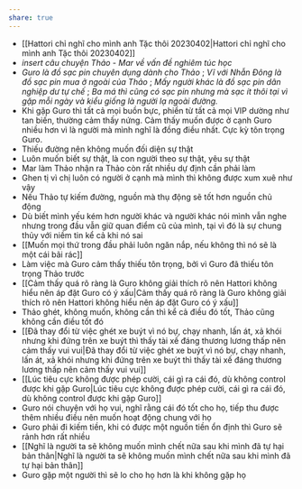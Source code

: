 ```yaml
---
share: true
---
```

- [[Hattori chỉ nghĩ cho mình anh Tặc thôi 20230402|Hattori chỉ nghĩ cho mình anh Tặc thôi 20230402]]
- *insert câu chuyện Thảo - Mar về vấn đề nghiêm túc học*
- *Guro là đồ sạc pin chuyên dụng dành cho Thảo* ; *Vĩ với Nhẫn Đông là đồ sạc pin mua ở ngoài của Thảo* ; *Mấy người khác là đồ sạc pin dân nghiệp dư tự chế* ; *Ba má thì cũng có sạc pin nhưng mà sạc ít thôi tại vì gặp mỗi ngày và kiểu giống là người lạ ngoài đường.*
- Khi gặp Guro thì tất cả mọi buồn bực, phiền từ tất cả mọi VIP dường như tan biến, thường cảm thấy nứng. Cảm thấy muốn được ở cạnh Guro nhiều hơn vì là người mà mình nghĩ là đồng điều nhất. Cực kỳ tôn trọng Guro.
- Thiếu đường nên không muốn đối diện sự thật
- Luôn muốn biết sự thật, là con người theo sự thật, yêu sự thật
- Mar làm Thảo nhận ra Thảo còn rất nhiều dự định cần phải làm
- Ghen tị vì chị luôn có người ở cạnh mà mình thì không được xum xuê như vậy
- Nếu Thảo tự kiếm đường, nguồn mà thụ động sẽ tốt hơn nguồn chủ động
- Dù biết mình yếu kém hơn người khác và người khác nói mình vẫn nghe nhưng trong đầu vẫn giữ quan điểm cũ của mình, tại vì đó là sự chung thủy với niềm tin kể cả khi nó sai
- [[Muốn mọi thứ trong đầu phải luôn ngăn nắp, nếu không thì nó sẽ là một cái bãi rác]]
- Làm việc mà Guro cảm thấy thiếu tôn trọng, bởi vì Guro đã thiếu tôn trọng Thảo trước
- [[Cảm thấy quá rõ ràng là Guro không giải thích rõ nên Hattori không hiểu nên áp đặt Guro có ý xấu|Cảm thấy quá rõ ràng là Guro không giải thích rõ nên Hattori không hiểu nên áp đặt Guro có ý xấu]]
- Thảo ghét, không muốn, không cần thì kể cả điều đó tốt, Thảo cũng không cần điều tốt đó
- [[Đã thay đổi từ việc ghét xe buýt vì nó bự, chạy nhanh, lấn át, xả khói nhưng khi đứng trên xe buýt thì thấy tài xế đáng thương lương thấp nên cảm thấy vui vui|Đã thay đổi từ việc ghét xe buýt vì nó bự, chạy nhanh, lấn át, xả khói nhưng khi đứng trên xe buýt thì thấy tài xế đáng thương lương thấp nên cảm thấy vui vui]]
- [[Lúc tiêu cực không được phép cười, cái gì ra cái đó, dù không control được khi gặp Guro|Lúc tiêu cực không được phép cười, cái gì ra cái đó, dù không control được khi gặp Guro]]
- Guro nói chuyện với họ vui, nghĩ rằng cái đó tốt cho họ, tiếp thu được thêm nhiều điều nên muốn hoạt động chung với họ
- Guro phải đi kiếm tiền, khi có được một nguồn tiền ổn định thì Guro sẽ rảnh hơn rất nhiều
- [[Nghĩ là người ta sẽ không muốn mình chết nữa sau khi mình đã tự hại bản thân|Nghĩ là người ta sẽ không muốn mình chết nữa sau khi mình đã tự hại bản thân]]
- Guro gặp một người thì sẽ lo cho họ hơn là khi không gặp họ